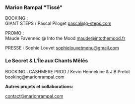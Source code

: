 <contact-form></contact-form>
### Marion Rampal  "Tissé" 
 
BOOKING :  
GIANT STEPS / Pascal Piloget 
pascal@g-steps.com

PROMO :  
Maude Favennec @ Into the Mood
maude@intothemood.fr

PRESSE :
Sophie Louvet 
sophielouvetmenu@gmail.com

### Le Secret & L'Île aux Chants Mêlés

BOOKING :
CASHMERE PROD / Kevin Hennekine & J.B Pretot
booking@marionrampal.com

**Autres projets et collaborations:**  

contact@marionrampal.com